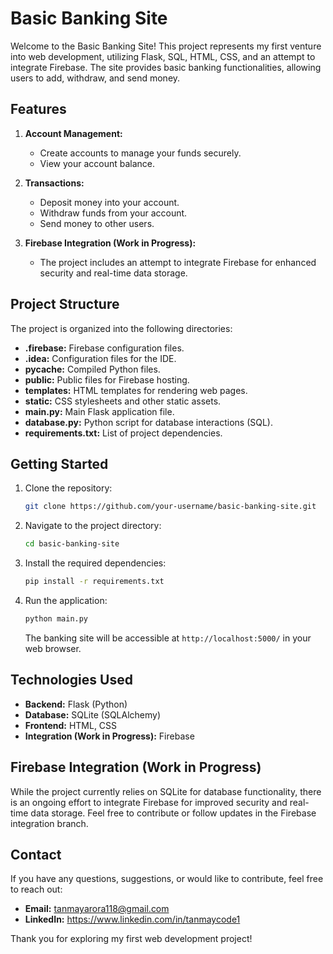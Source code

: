 # Basic Banking Site

Welcome to the Basic Banking Site! This project represents my first venture into web development, utilizing Flask, SQL, HTML, CSS, and an attempt to integrate Firebase. The site provides basic banking functionalities, allowing users to add, withdraw, and send money.

## Features

1. **Account Management:**
   - Create accounts to manage your funds securely.
   - View your account balance.

2. **Transactions:**
   - Deposit money into your account.
   - Withdraw funds from your account.
   - Send money to other users.

3. **Firebase Integration (Work in Progress):**
   - The project includes an attempt to integrate Firebase for enhanced security and real-time data storage.

## Project Structure

The project is organized into the following directories:

- **.firebase:** Firebase configuration files.
- **.idea:** Configuration files for the IDE.
- **__pycache__:** Compiled Python files.
- **public:** Public files for Firebase hosting.
- **templates:** HTML templates for rendering web pages.
- **static:** CSS stylesheets and other static assets.
- **main.py:** Main Flask application file.
- **database.py:** Python script for database interactions (SQL).
- **requirements.txt:** List of project dependencies.

## Getting Started

1. Clone the repository:

   ```bash
   git clone https://github.com/your-username/basic-banking-site.git
   ```

2. Navigate to the project directory:

   ```bash
   cd basic-banking-site
   ```

3. Install the required dependencies:

   ```bash
   pip install -r requirements.txt
   ```

4. Run the application:

   ```bash
   python main.py
   ```

   The banking site will be accessible at `http://localhost:5000/` in your web browser.

## Technologies Used

- **Backend:** Flask (Python)
- **Database:** SQLite (SQLAlchemy)
- **Frontend:** HTML, CSS
- **Integration (Work in Progress):** Firebase

## Firebase Integration (Work in Progress)

While the project currently relies on SQLite for database functionality, there is an ongoing effort to integrate Firebase for improved security and real-time data storage. Feel free to contribute or follow updates in the Firebase integration branch.

## Contact

If you have any questions, suggestions, or would like to contribute, feel free to reach out:

- **Email:** tanmayarora118@gmail.com
- **LinkedIn:** https://www.linkedin.com/in/tanmaycode1

Thank you for exploring my first web development project!
